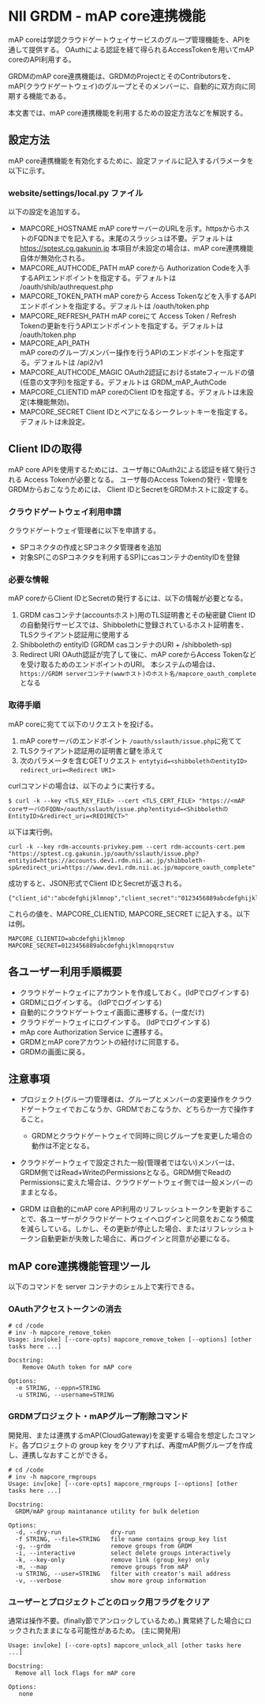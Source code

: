 # NII GRDM - mAP core連携機能

mAP coreは学認クラウドゲートウェイサービスのグループ管理機能を、APIを通して提供する。
OAuthによる認証を経て得られるAccessTokenを用いてmAP coreのAPI利用する。

GRDMのmAP core連携機能は、GRDMのProjectとそのContributorsを、mAP(クラウドゲートウェイ)のグループとそのメンバーに、自動的に双方向に同期する機能である。

本文書では、mAP core連携機能を利用するための設定方法などを解説する。

## 設定方法

mAP core連携機能を有効化するために、設定ファイルに記入するパラメータを以下に示す。

### website/settings/local.py ファイル

以下の設定を追加する。

* MAPCORE_HOSTNAME
mAP coreサーバーのURLを示す。httpsからホストのFQDNまでを記入する。末尾のスラッシュは不要。デフォルトは https://sptest.cg.gakunin.jp
本項目が未設定の場合は、mAP core連携機能自体が無効化される。
* MAPCORE_AUTHCODE_PATH
mAP coreから Authorization Codeを入手するAPIエンドポイントを指定する。デフォルトは /oauth/shib/authrequest.php
* MAPCORE_TOKEN_PATH
mAP coreから Access Tokenなどを入手するAPIエンドポイントを指定する。デフォルトは /oauth/token.php
* MAPCORE_REFRESH_PATH
mAP coreにて Access Token / Refresh Tokenの更新を行うAPIエンドポイントを指定する。デフォルトは /oauth/token.php
* MAPCORE_API_PATH  
mAP coreのグループ/メンバー操作を行うAPIのエンドポイントを指定する。デフォルトは /api2/v1  
* MAPCORE_AUTHCODE_MAGIC
OAuth2認証におけるstateフィールドの値(任意の文字列)を指定する。デフォルトは GRDM_mAP_AuthCode
* MAPCORE_CLIENTID
mAP coreのClient IDを指定する。デフォルトは未設定(本機能無効)。
* MAPCORE_SECRET
Client IDとペアになるシークレットキーを指定する。デフォルトは未設定。


## Client IDの取得

mAP core APIを使用するためには、ユーザ毎にOAuth2による認証を経て発行される Access Tokenが必要となる。
ユーザ毎のAccess Tokenの発行・管理をGRDMからおこなうためには、
Client IDとSecretをGRDMホストに設定する。

### クラウドゲートウェイ利用申請

クラウドゲートウェイ管理者に以下を申請する。

* SPコネクタの作成とSPコネクタ管理者を追加
* 対象SP(このSPコネクタを利用するSP)にcasコンテナのentityIDを登録


### 必要な情報

mAP coreからClient IDとSecretの発行するには、以下の情報が必要となる。

1. GRDM casコンテナ(accountsホスト)用のTLS証明書とその秘密鍵
Client IDの自動発行サービスでは、Shibbolethに登録されているホスト証明書を、TLSクライアント認証用に使用する
1. Shibbolethの entityID (GRDM casコンテナのURI + /shibboleth-sp)
1. Redirect URI
OAuth認証が完了して後に、mAP coreからAccess Tokenなどを受け取るためのエンドポイントのURI。
本システムの場合は、`https://GRDM serverコンテナ(wwwホスト)のホスト名/mapcore_oauth_complete`となる

### 取得手順

mAP coreに宛てて以下のリクエストを投げる。

1. mAP coreサーバのエンドポイント `/oauth/sslauth/issue.php`に宛てて
1. TLSクライアント認証用の証明書と鍵を添えて
1. 次のパラメータを含むGETリクエスト
  `entytyid=<shibbolethのentityID>`
  `redirect_uri=<Redirect URI>`

curlコマンドの場合は、以下のように実行する。

`$ curl -k --key <TLS_KEY_FILE> --cert <TLS_CERT_FILE> "https://<mAP coreサーバのFQDN>/oauth/sslauth/issue.php?entityid=<ShibbolethのEntityID>&redirect_uri=<REDIRECT>"`

以下は実行例。

`curl -k --key rdm-accounts-privkey.pem --cert rdm-accounts-cert.pem "https://sptest.cg.gakunin.jp/oauth/sslauth/issue.php?entityid=https://accounts.dev1.rdm.nii.ac.jp/shibboleth-sp&redirect_uri=https://www.dev1.rdm.nii.ac.jp/mapcore_oauth_complete"`

成功すると、JSON形式でClient IDとSecretが返される。

    {"client_id":"abcdefghijklmnop","client_secret":"0123456889abcdefghijklmnopqrstuv"}

これらの値を、MAPCORE_CLIENTID, MAPCORE_SECRET に記入する。以下は例。

    MAPCORE_CLIENTID=abcdefghijklmnop
    MAPCORE_SECRET=0123456889abcdefghijklmnopqrstuv

## 各ユーザー利用手順概要

* クラウドゲートウェイにアカウントを作成しておく。(IdPでログインする)
* GRDMにログインする。 (IdPでログインする)
* 自動的にクラウドゲートウェイ画面に遷移する。(一度だけ)
* クラウドゲートウェイにログインする。 (IdPでログインする)
* mAp core Authorization Service に遷移する。
* GRDMとmAP coreアカウントの紐付けに同意する。
* GRDMの画面に戻る。

## 注意事項

* プロジェクト(グループ)管理者は、グループとメンバーの変更操作をクラウ  ドゲートウェイでおこなうか、GRDMでおこなうか、どちらか一方で操作すること。
  * GRDMとクラウドゲートウェイで同時に同じグループを変更した場合の動作は不定となる。

* クラウドゲートウェイで設定された一般(管理者ではない)メンバーは、GRDM側ではRead+WriteのPermissionsとなる。GRDM側でReadのPermissionsに変えた場合は、クラウドゲートウェイ側では一般メンバーのままとなる。

* GRDM は自動的にmAP core API利用のリフレッシュトークンを更新することで、各ユーザーがクラウドゲートウェイへログインと同意をおこなう頻度を減らしている。しかし、その更新が停止した場合、またはリフレッシュトークン自動更新が失敗した場合に、再ログインと同意が必要になる。

## mAP core連携機能管理ツール

以下のコマンドを server コンテナのシェル上で実行できる。

### OAuthアクセストークンの消去

```
# cd /code
# inv -h mapcore_remove_token
Usage: inv[oke] [--core-opts] mapcore_remove_token [--options] [other tasks here ...]

Docstring:
    Remove OAuth token for mAP core

Options:
  -e STRING, --eppn=STRING
  -u STRING, --username=STRING
```

### GRDMプロジェクト・mAPグループ削除コマンド

開発用、または連携するmAP(CloudGateway)を変更する場合を想定したコマン
ド。各プロジェクトの group key をクリアすれば、再度mAP側グループを作成
し、連携しなおすことができる。

```
# cd /code
# inv -h mapcore_rmgroups
Usage: inv[oke] [--core-opts] mapcore_rmgroups [--options] [other tasks here ...]

Docstring:
  GRDM/mAP group maintanance utility for bulk deletion

Options:
  -d, --dry-run              dry-run
  -f STRING, --file=STRING   file name contains group_key list
  -g, --grdm                 remove groups from GRDM
  -i, --interactive          select delete groups interactively
  -k, --key-only             remove link (group_key) only
  -m, --map                  remove groups from mAP
  -u STRING, --user=STRING   filter with creator's mail address
  -v, --verbose              show more group information
```

### ユーザーとプロジェクトごとのロック用フラグをクリア

通常は操作不要。(finally節でアンロックしているため。)
異常終了した場合にロックされたままになる可能性があるため。
(主に開発用)

```
Usage: inv[oke] [--core-opts] mapcore_unlock_all [other tasks here ...]

Docstring:
  Remove all lock flags for mAP core

Options:
   none
```
